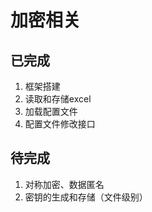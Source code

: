# 加密相关

## 已完成

1. 框架搭建
2. 读取和存储excel
3. 加载配置文件
4. 配置文件修改接口

## 待完成

1. 对称加密、数据匿名
2. 密钥的生成和存储（文件级别）
